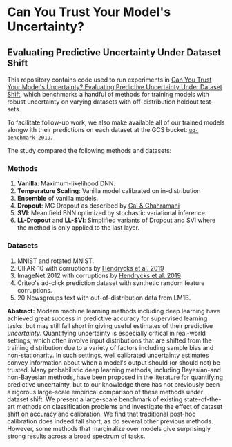 # Can You Trust Your Model's Uncertainty?
## Evaluating Predictive Uncertainty Under Dataset Shift

This repository contains code used to run experiments in
[Can You Trust Your Model's Uncertainty? Evaluating Predictive Uncertainty Under Dataset Shift](https://arxiv.org/abs/1906.02530),
which benchmarks a handful of methods for training models with robust uncertainty on varying datasets with off-distribution holdout test-sets.

To facilitate follow-up work, we also make available all of our trained
models alongw ith their predictions on each dataset at the GCS bucket:
[`uq-benchmark-2019`](https://console.cloud.google.com/storage/browser/uq-benchmark-2019).

The study compared the following methods and datasets:

### Methods
1. **Vanilla**: Maximum-likelihood DNN.
2. **Temperature Scaling**: Vanilla model calibrated on in-distribution
3. **Ensemble** of vanilla models.
4. **Dropout**: MC Dropout as described by [Gal & Ghahramani](http://proceedings.mlr.press/v48/gal16.pdf)
5. **SVI**: Mean field BNN optimized by stochastic variational inference.
6. **LL-Dropout** and **LL-SVI**: Simplified variants of Dropout and SVI where the method is only applied to the last layer.

### Datasets
1. MNIST and rotated MNIST.
2. CIFAR-10 with corruptions by [Hendrycks et al. 2019](https://github.com/hendrycks/robustness)
3. ImageNet 2012 with corruptions by [Hendrycks et al. 2019](https://github.com/hendrycks/robustness)
4. Criteo's ad-click prediction dataset with synthetic random feature corruptions.
5. 20 Newsgroups text with out-of-distribution data from LM1B.

**Abstract:**
Modern machine learning methods including deep learning have achieved great success in predictive accuracy for supervised learning tasks, but may still fall short in giving useful estimates of their predictive _uncertainty_. Quantifying uncertainty is especially critical in real-world settings, which often involve input distributions that are shifted from the training distribution due to a variety of factors including sample bias and non-stationarity. In such settings, well calibrated uncertainty estimates convey information about when a model's output should (or should not) be trusted. Many probabilistic deep learning methods, including Bayesian-and non-Bayesian methods, have been proposed in the literature for quantifying predictive uncertainty, but to our knowledge there has not previously been a rigorous large-scale empirical comparison of these methods under dataset shift. We present a large-scale benchmark of existing state-of-the-art methods on classification problems and investigate the effect of dataset shift on accuracy and calibration. We find that traditional post-hoc calibration does indeed fall short, as do several other previous methods. However, some methods that marginalize over models give surprisingly strong results across a broad spectrum of tasks.

